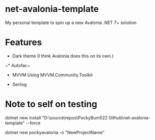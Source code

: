# net-avalonia-template 
My personal template to spin up a new Avalonia .NET 7+ solution

# Features

* Dark theme (I think Avalonia does this on its own.)

~* Autofac~

* MVVM Using MVVM.Community.Toolkit

* Serilog

# Note to self on testing

dotnet new install "D:\source\repos\PockyBum522 Github\net-avalonia-template" --force

dotnet new pockyavalonia -o "NewProjectName"
